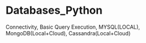 # Databases_Python
Connectivity, Basic Query Execution, MYSQL(LOCAL), MongoDB(Local+Cloud), Cassandra(Local+Cloud)



